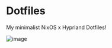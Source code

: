 # Dotfiles
My minimalist NixOS x Hyprland Dotfiles!

![image](https://github.com/user-attachments/assets/fdab22b2-5d4a-4e67-9285-111071339c28)
